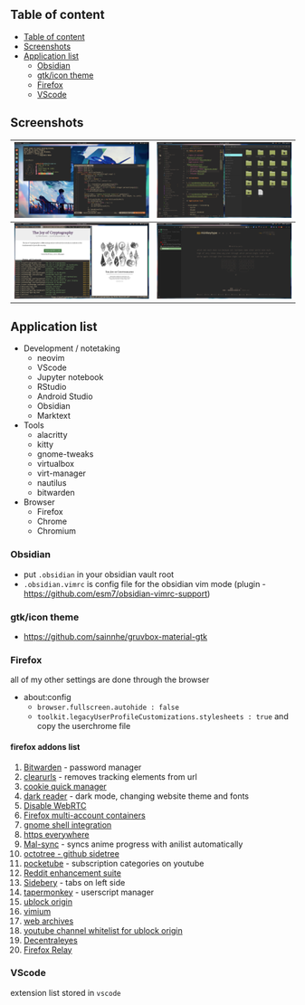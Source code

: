 ## Table of content

- [Table of content](#table-of-content)
- [Screenshots](#screenshots)
- [Application list](#application-list)
  - [Obsidian](#obsidian)
  - [gtk/icon theme](#gtkicon-theme)
  - [Firefox](#firefox)
  - [VScode](#vscode)

## Screenshots

| ![](screenshots/fetch.png) | ![](screenshots/code.png) |
|-------------------------------|--------------------------------------|
| ![](screenshots/zathura.png)  | ![](screenshots/firefox.png)          |

## Application list

- Development / notetaking
  - neovim
  - VScode
  - Jupyter notebook
  - RStudio
  - Android Studio
  - Obsidian
  - Marktext
- Tools
  - alacritty
  - kitty
  - gnome-tweaks
  - virtualbox
  - virt-manager
  - nautilus
  - bitwarden
- Browser
  - Firefox
  - Chrome
  - Chromium

### Obsidian

- put `.obsidian` in your obsidian vault root
- `.obsidian.vimrc` is config file for the obsidian vim mode  (plugin - <https://github.com/esm7/obsidian-vimrc-support>)

### gtk/icon theme

- <https://github.com/sainnhe/gruvbox-material-gtk>

### Firefox

all of my other settings are done through the browser

- about:config
  - `browser.fullscreen.autohide : false`
  - `toolkit.legacyUserProfileCustomizations.stylesheets : true` and copy the userchrome file

#### firefox addons list

1. [Bitwarden](https://addons.mozilla.org/en-GB/firefox/addon/bitwarden-password-manager/) - password manager
2. [clearurls](https://addons.mozilla.org/en-GB/firefox/addon/clearurls/) - removes tracking elements from url
3. [cookie quick manager](https://addons.mozilla.org/en-GB/firefox/addon/cookie-quick-manager/)
4. [dark reader](https://addons.mozilla.org/en-GB/firefox/addon/darkreader/) - dark mode, changing website theme and fonts
5. [Disable WebRTC](https://addons.mozilla.org/en-GB/firefox/addon/happy-bonobo-disable-webrtc/) 
6. [Firefox multi-account containers](https://addons.mozilla.org/en-GB/firefox/addon/multi-account-containers/)
7. [gnome shell integration](https://addons.mozilla.org/en-GB/firefox/addon/gnome-shell-integration/)
8. [https everywhere](https://addons.mozilla.org/en-GB/firefox/addon/https-everywhere/)
9. [Mal-sync](https://addons.mozilla.org/en-GB/firefox/addon/mal-sync/) - syncs anime progress with anilist automatically
10. [octotree - github sidetree](https://addons.mozilla.org/en-GB/firefox/addon/octotree/)
11. [pocketube](https://addons.mozilla.org/en-GB/firefox/addon/youtube-subscription-groups/) - subscription categories on youtube 
12. [Reddit enhancement suite](https://addons.mozilla.org/en-GB/firefox/addon/reddit-enhancement-suite/)
13. [Sidebery](https://addons.mozilla.org/en-GB/firefox/addon/sidebery/) - tabs on left side
14. [tapermonkey](https://addons.mozilla.org/en-GB/firefox/addon/tampermonkey/) - userscript manager
15. [ublock origin](https://addons.mozilla.org/en-GB/firefox/addon/ublock-origin/) 
16. [vimium](https://addons.mozilla.org/en-GB/firefox/addon/vimium-ff/) 
17. [web archives](https://addons.mozilla.org/en-GB/firefox/addon/view-page-archive/)
18. [youtube channel whitelist for ublock origin](https://addons.mozilla.org/en-GB/firefox/addon/youtube-channel-whitelist/)
19. [Decentraleyes](https://addons.mozilla.org/en-GB/firefox/addon/decentraleyes/) 
20. [Firefox Relay](https://addons.mozilla.org/en-GB/firefox/addon/private-relay/)



### VScode

extension list stored in `vscode`  
